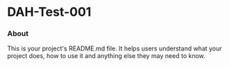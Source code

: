 DAH-Test-001
============

### About

This is your project's README.md file. It helps users understand what your
project does, how to use it and anything else they may need to know.